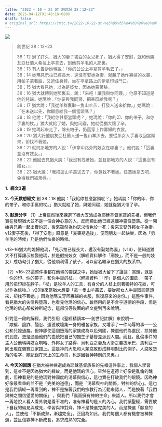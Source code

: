 ```yaml
---
title: "2022 – 10 – 22 QT 創世記 38：12~23"
date: 2025-04-12T01:48:16+0800
draft: false
# original_url: https://cmtc.tw/2022-10-22-qt-%e5%89%b5%e4%b8%96%e8%a8%98-38%ef%bc%9a1223
---
```


![](/images/qt.jpg)
> 創世記 38：12\~23
>
> 38：12 過了許久，猶大的妻子書亞的女兒死了。猶大得了安慰，就和他朋友亞杜蘭人希拉上亭拿去，到他剪羊毛的人那裏。  
> 38：13 有人告訴她瑪說：「你的公公上亭拿剪羊毛去了。」  
> 38：14 她瑪見示拉已經長大，還沒有娶她為妻，就脫了她作寡婦的衣裳，用帕子蒙著臉，又遮住身體，坐在亭拿路上的伊拿印城門口。  
> 38：15 猶大看見她，以為是妓女，因為她蒙著臉。  
> 38：16 猶大就轉到她那裏去，說：「來吧！讓我與你同寢。」他原不知道是他的兒婦。她瑪說：「你要與我同寢，把甚麼給我呢？」  
> 38：17 猶大說：「我從羊群裏取一隻山羊羔，打發人送來給你。」她瑪說：「在未送以先，你願意給我一個當頭嗎？」  
> 38：18 他說：「我給你甚麼當頭呢？」她瑪說：「你的印、你的帶子，和你手裏的杖。」猶大就給了她，與她同寢，她就從猶大懷了孕。  
> 38：19 她瑪起來走了，除去帕子，仍舊穿上作寡婦的衣裳。  
> 38：20 猶大託他朋友亞杜蘭人送一隻山羊羔去，要從那女人手裏取回當頭來，卻找不著她，  
> 38：21 就問那地方的人說：「伊拿印路旁的妓女在哪裏？」他們說：「這裏並沒有妓女。」  
> 38：22 他回去見猶大說：「我沒有找著她，並且那地方的人說：『這裏沒有妓女。』」  
> 38：23 猶大說：「我把這山羊羔送去了，你竟找不著她。任憑她拿去吧，免得我們被羞辱。」

**1.  經文3遍**

**2. 今天默想經文**
創 38：18 他說：「我給你甚麼當頭呢？」她瑪說：「你的印、你的帶子，和你手裏的杖。」猶大就給了她，與她同寢，她就從猶大懷了孕。

**3. 默想分享**
（1）上帝雖然後來揀選了猶大支派成為耶穌基督家譜的先祖，但我們實在發現猶大並不是一個合神心意的人，反而顯出他已經遠離神靈性墮落。從一開始與兄弟一起出賣約瑟，後來雖然為約瑟求情免於一死；後來又娶外邦女子為妻。v12妻子死後，「得了安慰」原意是「哀喪期過後」，便同朋友一起快樂，因為「剪羊毛的時候」乃是他們快樂的時候。

v13\~16猶大的媳婦他瑪，「見示拉已經長大，還沒有娶她為妻」（v14），便知道猶大不打算讓示拉娶他瑪，於是假扮妓女（解經資料解作「廟妓」，而不是一般的妓女）成功勾引了猶大，從他順利得了孩子，可以留名繼承在猶大的族系中。

（2）v16\~23這整件事都在他瑪的籌謀之中，她從猶大留下了證據：當頭，就是「你的印、你的帶子，和你手裏的杖。」（解經資料：「印」是個人的圖章，「帶子」用於把印掛在脖子，「杖」是牧羊人的工具，有身分的人杖上刻著獨特的花紋，可以作為信物。）v20後來當猶大想要「拿一隻山羊羔去，要從那女人手裏取回當頭來，卻找不著她。」因為他瑪又穿回寡婦的衣服，恢復原來的身份。」這整件事件，看見猶大的失信與墮落，也看見他瑪的信心。雖然用的是不合乎道德的手段，但是他瑪的信心卻被神所紀念，這部份等後面的經文提到再來說明。

針對這一段的解經，我們引用《聖經精讀本──創世記註解》來說明—  
「欺騙、詭詐、殘忍、道德敗壞集一身的雅各家族，又增添了一件恥辱的事——公公和兒媳通姦。但神卻使這個墮落的家族成為以色列國，揀選他們為選民，扶持他們到底。更是通過他們的血統把自己的獨生子基督差派到人間。而且，亂倫事件的主人公他瑪與妓女喇哈、外邦女子路得、烏利亞之妻及大衛之妾拔示巴、馬利亞一同出現在彌賽亞家譜上。這是神的大恩和人類腐敗形成鮮明對比的例子。人腐敗墮落的名字，能記錄在天上的生命冊，也是因著神特別的恩惠。」

**4. 今天的回應**
在猶大被神揀選成為耶穌基督族系的先祖這件事上，我個人學習到，這並不是因為猶大的緣故，而是他瑪的信心。雖然在道德上好像是亂倫的醜劇，但神看見的是他瑪對神國度的渴慕與信心，這也實在打破我們的眼鏡。因為神好像最看重的並不是「完美的道德」，而是「渴慕與神的關係，對神的信心」。這也是我們讀經一再看到的，神不是按著我們的宗教行為活動來認人，而是按著「我們與神之間信望愛的關係」 ，與我們「裏面擁有神的生命」來認人。所以我們才會一再地說人看人看外貌是看不准的，唯有神看的是人的內心。我們讀聖經，需要放下自我的偏見與成見，學習與神對齊。神不是揀選完美的人，而是揀選「願意的人」，並使他「不斷成熟，漸趨完全」。正因為如此，我們每個人都有機會被神揀選，並且信靠神不斷成長，追求成熟的完全。
